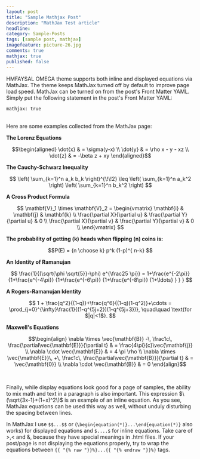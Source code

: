 ```yaml
---
layout: post
title: "Sample Mathjax Post"
description: "MathJax Test article"
headline: 
category: Sample-Posts
tags: [sample post, mathjax]
imagefeature: picture-26.jpg
comments: true
mathjax: true
published: false
---
```

HMFAYSAL OMEGA theme supports both inline and displayed equations via MathJax.  The theme keeps MathJax turned off by default to improve page load speed. MathJax can be turned on from the post's Front Matter YAML. Simply put the following statement in the post's Front Matter YAML:

	mathjax: true

<br>
Here are some examples collected from the MathJax page: 
<br>

**The Lorenz Equations**

$$\begin{aligned}
\dot{x} & = \sigma(y-x) \\
\dot{y} & = \rho x - y - xz \\
\dot{z} & = -\beta z + xy
\end{aligned}$$

**The Cauchy-Schwarz Inequality**

$$
\left( \sum_{k=1}^n a_k b_k \right)^{\!\!2} \leq
 \left( \sum_{k=1}^n a_k^2 \right) \left( \sum_{k=1}^n b_k^2 \right)
$$

**A Cross Product Formula**

$$
  \mathbf{V}_1 \times \mathbf{V}_2 =
   \begin{vmatrix}
    \mathbf{i} & \mathbf{j} & \mathbf{k} \\
    \frac{\partial X}{\partial u} & \frac{\partial Y}{\partial u} & 0 \\
    \frac{\partial X}{\partial v} & \frac{\partial Y}{\partial v} & 0 \\
   \end{vmatrix}
$$

**The probability of getting \(k\) heads when flipping \(n\) coins is:**

$$P(E) = {n \choose k} p^k (1-p)^{ n-k} $$

**An Identity of Ramanujan**

$$
   \frac{1}{(\sqrt{\phi \sqrt{5}}-\phi) e^{\frac25 \pi}} =
     1+\frac{e^{-2\pi}} {1+\frac{e^{-4\pi}} {1+\frac{e^{-6\pi}}
      {1+\frac{e^{-8\pi}} {1+\ldots} } } }
$$

**A Rogers-Ramanujan Identity**

$$
  1 +  \frac{q^2}{(1-q)}+\frac{q^6}{(1-q)(1-q^2)}+\cdots =
    \prod_{j=0}^{\infty}\frac{1}{(1-q^{5j+2})(1-q^{5j+3})},
     \quad\quad \text{for $|q|<1$}.
$$

**Maxwell's Equations**


$$\begin{align}
  \nabla \times \vec{\mathbf{B}} -\, \frac1c\, \frac{\partial\vec{\mathbf{E}}}{\partial t} & = \frac{4\pi}{c}\vec{\mathbf{j}} \\
  \nabla \cdot \vec{\mathbf{E}} & = 4 \pi \rho \\
  \nabla \times \vec{\mathbf{E}}\, +\, \frac1c\, \frac{\partial\vec{\mathbf{B}}}{\partial t} & = \vec{\mathbf{0}} \\
  \nabla \cdot \vec{\mathbf{B}} & = 0
\end{align}$$  
  
<br>

Finally, while display equations look good for a page of samples, the
ability to mix math and text in a paragraph is also important.  This
expression $\(\sqrt{3x-1}+(1+x)^2\)$ is an example of an inline equation.  As
you see, MathJax equations can be used this way as well, without unduly
disturbing the spacing between lines.

In MathJax I use `$$...$$` or (`\begin{equation(*)}...\end{equation(*)}` also works) for displayed equations and `$....$` for inline equations. Take care of >,< and &, because they have special meanings in .html files. If your post/page is not displaying the equations properly, try to wrap the equations between `{{ "{% raw "}}%}...{{ "{% endraw "}}%}` tags.